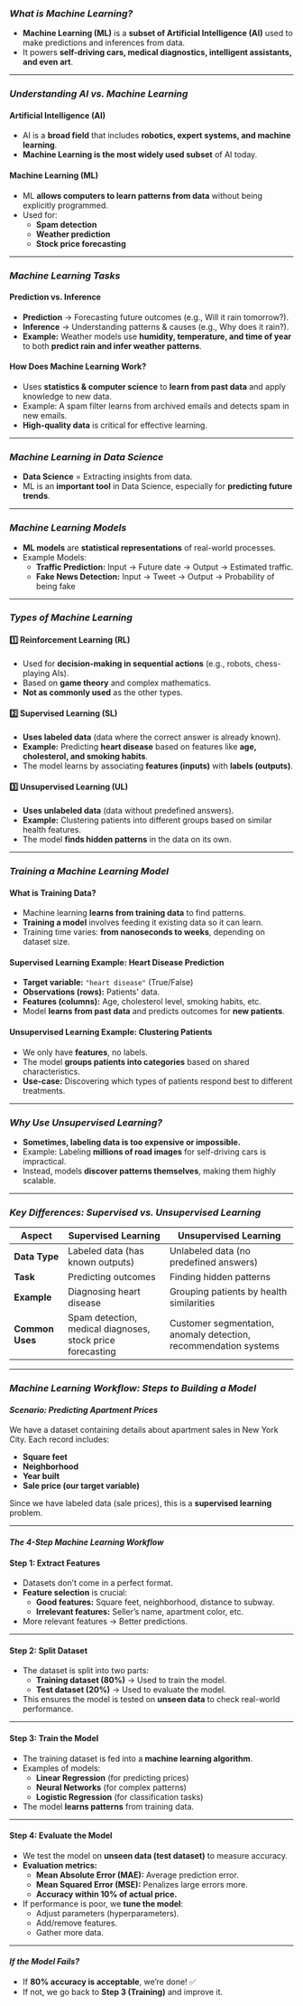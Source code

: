 
### ***What is Machine Learning?***

- **Machine Learning (ML)** is a **subset of Artificial Intelligence (AI)** used to make predictions and inferences from data.
- It powers **self-driving cars, medical diagnostics, intelligent assistants, and even art**.

---
### ***Understanding AI vs. Machine Learning***

#### **Artificial Intelligence (AI)**

- AI is a **broad field** that includes **robotics, expert systems, and machine learning**.
- **Machine Learning is the most widely used subset** of AI today.

#### **Machine Learning (ML)**

- ML **allows computers to learn patterns from data** without being explicitly programmed.
- Used for:
    - **Spam detection**
    - **Weather prediction**
    - **Stock price forecasting**

---
### ***Machine Learning Tasks***

#### **Prediction vs. Inference**

- **Prediction** → Forecasting future outcomes (e.g., Will it rain tomorrow?).
- **Inference** → Understanding patterns & causes (e.g., Why does it rain?).
- **Example:** Weather models use **humidity, temperature, and time of year** to both **predict rain and infer weather patterns**.

#### **How Does Machine Learning Work?**

- Uses **statistics & computer science** to **learn from past data** and apply knowledge to new data.
- Example: A spam filter learns from archived emails and detects spam in new emails.
- **High-quality data** is critical for effective learning.

---
### ***Machine Learning in Data Science***

- **Data Science** = Extracting insights from data.
- ML is an **important tool** in Data Science, especially for **predicting future trends**.

---
### ***Machine Learning Models***

- **ML models** are **statistical representations** of real-world processes.
- Example Models:
    - **Traffic Prediction:** Input → Future date → Output → Estimated traffic.
    - **Fake News Detection:** Input → Tweet → Output → Probability of being fake

---
### ***Types of Machine Learning***

#### **1️⃣ Reinforcement Learning (RL)**

- Used for **decision-making in sequential actions** (e.g., robots, chess-playing AIs).
- Based on **game theory** and complex mathematics.
- **Not as commonly used** as the other types.

#### **2️⃣ Supervised Learning (SL)**

- **Uses labeled data** (data where the correct answer is already known).
- **Example:** Predicting **heart disease** based on features like **age, cholesterol, and smoking habits**.
- The model learns by associating **features (inputs)** with **labels (outputs)**.

#### **3️⃣ Unsupervised Learning (UL)**

- **Uses unlabeled data** (data without predefined answers).
- **Example:** Clustering patients into different groups based on similar health features.
- The model **finds hidden patterns** in the data on its own.

---
### ***Training a Machine Learning Model***

#### **What is Training Data?**

- Machine learning **learns from training data** to find patterns.
- **Training a model** involves feeding it existing data so it can learn.
- Training time varies: **from nanoseconds to weeks**, depending on dataset size.

#### **Supervised Learning Example: Heart Disease Prediction**

- **Target variable:** `"heart disease"` (True/False)
- **Observations (rows):** Patients' data.
- **Features (columns):** Age, cholesterol level, smoking habits, etc.
- Model **learns from past data** and predicts outcomes for **new patients**.

#### **Unsupervised Learning Example: Clustering Patients**

- We only have **features**, no labels.
- The model **groups patients into categories** based on shared characteristics.
- **Use-case:** Discovering which types of patients respond best to different treatments.

---
### ***Why Use Unsupervised Learning?***

- **Sometimes, labeling data is too expensive or impossible.**
- Example: Labeling **millions of road images** for self-driving cars is impractical.
- Instead, models **discover patterns themselves**, making them highly scalable.

---
### ***Key Differences: Supervised vs. Unsupervised Learning***

|**Aspect**|**Supervised Learning**|**Unsupervised Learning**|
|---|---|---|
|**Data Type**|Labeled data (has known outputs)|Unlabeled data (no predefined answers)|
|**Task**|Predicting outcomes|Finding hidden patterns|
|**Example**|Diagnosing heart disease|Grouping patients by health similarities|
|**Common Uses**|Spam detection, medical diagnoses, stock price forecasting|Customer segmentation, anomaly detection, recommendation systems|

---
### ***Machine Learning Workflow: Steps to Building a Model***
#### ***Scenario: Predicting Apartment Prices***

We have a dataset containing details about apartment sales in New York City. Each record includes:

- **Square feet**
- **Neighborhood**
- **Year built**
- **Sale price (our target variable)**

Since we have labeled data (sale prices), this is a **supervised learning** problem.

---
#### *The 4-Step Machine Learning Workflow*
#### **Step 1: Extract Features**

- Datasets don’t come in a perfect format.
- **Feature selection** is crucial:
    - **Good features:** Square feet, neighborhood, distance to subway.
    - **Irrelevant features:** Seller’s name, apartment color, etc.
- More relevant features → Better predictions.

---

#### **Step 2: Split Dataset**

- The dataset is split into two parts:
    - **Training dataset (80%)** → Used to train the model.
    - **Test dataset (20%)** → Used to evaluate the model.
- This ensures the model is tested on **unseen data** to check real-world performance.

---

#### **Step 3: Train the Model**

- The training dataset is fed into a **machine learning algorithm**.
- Examples of models:
    - **Linear Regression** (for predicting prices)
    - **Neural Networks** (for complex patterns)
    - **Logistic Regression** (for classification tasks)
- The model **learns patterns** from training data.

---

#### **Step 4: Evaluate the Model**

- We test the model on **unseen data (test dataset)** to measure accuracy.
- **Evaluation metrics:**
    - **Mean Absolute Error (MAE):** Average prediction error.
    - **Mean Squared Error (MSE):** Penalizes large errors more.
    - **Accuracy within 10% of actual price.**
- If performance is poor, we **tune the model**:
    - Adjust parameters (hyperparameters).
    - Add/remove features.
    - Gather more data.

---
#### ***If the Model Fails?***

- If **80% accuracy is acceptable**, we’re done! ✅
- If not, we go back to **Step 3 (Training)** and improve it.